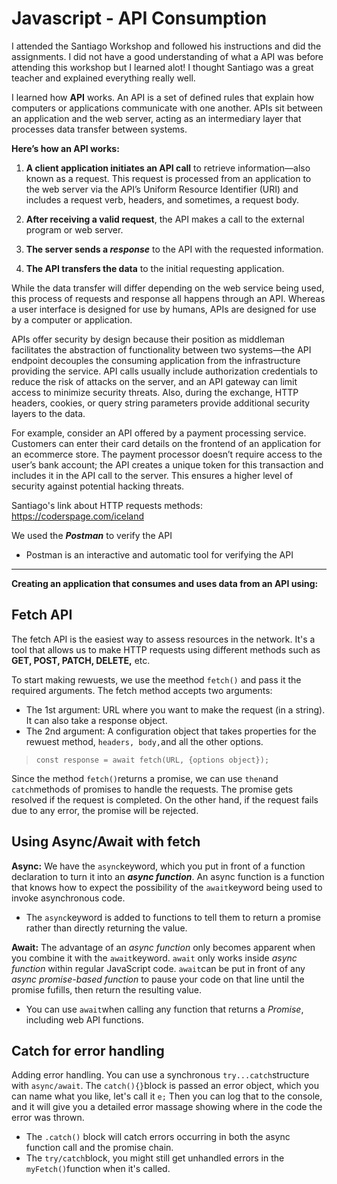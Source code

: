 # Javascript - API Consumption

I attended the Santiago Workshop and followed his instructions and did the assignments. I did not have a good understanding of what a API was before
attending this workshop but I learned alot! I thought Santiago was a great teacher and explained everything really well.

I learned how **API** works. An API is a set of defined rules that explain how computers or applications communicate with one another. APIs sit between an application and the web server, 
acting as an intermediary layer that processes data transfer between systems.

**Here’s how an API works:**
1. **A client application initiates an API call** to retrieve information—also known as a request. 
This request is processed from an application to the web server via the API’s Uniform Resource Identifier (URI) and includes a request verb, 
headers, and sometimes, a request body.

2. **After receiving a valid request**, the API makes a call to the external program or web server.

3. **The server sends a _response_** to the API with the requested information.

4. **The API transfers the data** to the initial requesting application.

While the data transfer will differ depending on the web service being used, this process of requests and response all happens through an API. 
Whereas a user interface is designed for use by humans, APIs are designed for use by a computer or application.

APIs offer security by design because their position as middleman facilitates the abstraction of functionality between two systems—the API 
endpoint decouples the consuming application from the infrastructure providing the service. 
API calls usually include authorization credentials to reduce the risk of attacks on the server, and an API gateway can limit access to minimize security threats. 
Also, during the exchange, HTTP headers, cookies, or query string parameters provide additional security layers to the data.

For example, consider an API offered by a payment processing service. Customers can enter their card details on the frontend of an application for an ecommerce store.
The payment processor doesn’t require access to the user’s bank account; the API creates a unique token for this transaction and includes it in the API call to the server. 
This ensures a higher level of security against potential hacking threats.

Santiago's link about HTTP requests methods: https://coderspage.com/iceland

We used the **_Postman_** to verify the API
- Postman is an interactive and automatic tool for verifying the API
 
---------------------------------------------------------------------------------
**Creating an application that consumes and uses data from an API using:** 

## **Fetch API**

The fetch API is the easiest way to assess resources in the network. It's a tool that allows us to make HTTP requests using different methods such as **GET, POST, PATCH, DELETE,** etc. 

To start making rewuests, we use the meethod ```fetch()``` and pass it the required arguments. The fetch method accepts two arguments:
- The 1st argument: URL where you want to make the request (in a string). It can also take a response object.
- The 2nd argument: A configuration object that takes properties for the rewuest method, ```headers, body,```and all the other options.
> ```const response = await fetch(URL, {options object});```

Since the method ```fetch()```returns a promise, we can use ```then```and ```catch```methods of promises to handle the requests. The promise gets resolved if the request is completed. On the other hand, if the request fails due to any error, the promise will be rejected.

## **Using Async/Await with fetch**

**Async:** We have the ```async```keyword, which you put in front of a function declaration to turn it into an ***async function***. An async function is a function that knows how to expect the possibility of the ```await```keyword being used to invoke asynchronous code.
- The ```async```keyword is added to functions to tell them to return a promise rather than directly returning the value.

**Await:** The advantage of an *async function* only becomes apparent when you combine it with the ```await```keyword. ```await``` only works inside *async function* within regular JavaScript code. ```await```can be put in front of any *async promise-based function* to 
pause your code on that line until the promise fufills, then return the resulting value. 
- You can use ```await```when calling any function that returns a *Promise*, including web API functions.

## **Catch for error handling**

Adding error handling. You can use a synchronous ```try...catch```structure with ```async/await```. The ```catch(){}```block is passed an error object, which you can name what you like, let's call it ```e;``` Then you can log that to the console, 
and it will give you a detailed error massage showing where in the code the error was thrown.
- The ```.catch()``` block will catch errors occurring in both the async function call and the promise chain.
- The ```try/catch```block, you might still get unhandled errors in the ```myFetch()```function when it's called.




